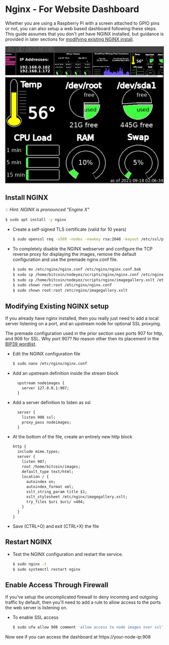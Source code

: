 # Nginx - For Website Dashboard

Whether you are using a Raspberry Pi with a screen attached to GPIO pins or not, you can also setup a web based dashboard following these steps. 
This guide assumes that you don't yet have NGINX installed, but guidance is provided in later sections for [modifying existing NGINX install](#modifying-existing-nginx-setup).

![sample image of dashboard](./images/websitedashboard.png)

## Install NGINX

  💡 _Hint: NGINX is pronounced "Engine X"_

  ```sh
  $ sudo apt install -y nginx
  ```

* Create a self-signed TLS certificate (valid for 10 years)

  ```sh
  $ sudo openssl req -x509 -nodes -newkey rsa:2048 -keyout /etc/ssl/private/nginx-selfsigned.key -out /etc/ssl/certs/nginx-selfsigned.crt -subj "/CN=localhost" -days 3650
  ```

* To completely disable the NGINX webserver and configure the TCP reverse proxy for displaying the images, remove the default configuration and use the premade nginx.conf file.

  ```sh
  $ sudo mv /etc/nginx/nginx.conf /etc/nginx/nginx.conf.bak
  $ sudo cp /home/bitcoin/nodeyez/scripts/nginx/nginx.conf /etc/nginx/nginx.conf
  $ sudo cp /home/bitcoin/nodeyez/scripts/nginx/imagegallery.xslt /etc/nginx/imagegallery.xslt
  $ sudo chown root:root /etc/nginx/nginx.conf
  $ sudo chown root:root /etc/nginx/imagegallery.xslt
  ```
  
## Modifying Existing NGINX setup

If you already have nginx installed, then you really just need to add a local server listening on a port, and an upstream node for optional SSL proxying.

The premade configuration used in the prior section uses ports 907 for http, and 908 for SSL.  Why port 907? No reason other then its placement in the [BIP39 wordlist](https://github.com/bitcoin/bips/blob/master/bip-0039/english.txt).

* Edit the NGINX configuration file

  ```sh
  $ sudo nano /etc/nginx/nginx.conf
  ```
  
* Add an upstream definition inside the stream block

  ```nginx
    upstream nodeimages {
      server 127.0.0.1:907;
    }
  ```

* Add a server definition to listen as ssl

  ```nginx
    server {
      listen 908 ssl;
      proxy_pass nodeimages;
    }
  ```
  
* At the bottom of the file, create an entirely new http block

  ```nginx
  http {
    include mime.types;
    server {
      listen 907;
      root /home/bitcoin/images;
      default_type text/html;
      location / {
        autoindex on;
        autoindex_format xml;
        xslt_string_param title $1;
        xslt_stylesheet /etc/nginx/imagegallery.xslt;
        try_files $uri $uri/ =404;
      }
    }
  }
  ```
  
* Save (CTRL+O) and exit (CTRL+X) the file

## Restart NGINX

* Test the NGINX configuration and restart the service.

  ```sh
  $ sudo nginx -t
  $ sudo systemctl restart nginx
  ```

## Enable Access Through Firewall

If you've setup the uncomplicated firewall to deny incoming and outgoing traffic by default, then you'll need to add a rule to allow access to the ports the web server is listening on.

* To enable SSL access

   ```sh
   $ sudo ufw allow 908 comment 'allow access to node images over ssl'
   ```
 
Now see if you can access the dashboard at https://your-node-ip:908
